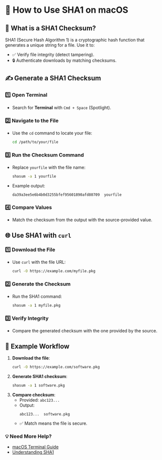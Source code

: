 # 🔐 How to Use SHA1 on macOS

## 🔎 What is a SHA1 Checksum?  

SHA1 (Secure Hash Algorithm 1) is a cryptographic hash function that generates a unique string for a file. Use it to:  
- ✅ Verify file integrity (detect tampering).  
- 🔒 Authenticate downloads by matching checksums.  

## ✍️ Generate a SHA1 Checksum  

### 1️⃣ Open Terminal  
- Search for **Terminal** with `Cmd + Space` (Spotlight).  

### 2️⃣ Navigate to the File  
- Use the `cd` command to locate your file:  
  ```bash
  cd /path/to/your/file
  ```  

### 3️⃣ Run the Checksum Command  
- Replace `yourfile` with the file name:  
  ```bash
  shasum -a 1 yourfile
  ```  
- Example output:  
  ```
  da39a3ee5e6b4b0d3255bfef95601890afd80709  yourfile
  ```  

### 4️⃣ Compare Values  
- Match the checksum from the output with the source-provided value.  

## 🌐 Use SHA1 with `curl`  

### 1️⃣ Download the File  
- Use `curl` with the file URL:  
  ```bash
  curl -O https://example.com/myfile.pkg
  ```  

### 2️⃣ Generate the Checksum  
- Run the SHA1 command:  
  ```bash
  shasum -a 1 myfile.pkg
  ```  

### 3️⃣ Verify Integrity  
- Compare the generated checksum with the one provided by the source.  

## 🚀 Example Workflow  

1. **Download the file**:  
   ```bash
   curl -O https://example.com/software.pkg
   ```  
2. **Generate SHA1 checksum**:  
   ```bash
   shasum -a 1 software.pkg
   ```  
3. **Compare checksum**:  
   - Provided: `abc123...`  
   - Output:  
     ```
     abc123...  software.pkg
     ```  
   - ✅ Match means the file is secure.  


### 💡 Need More Help?  
- [macOS Terminal Guide](https://support.apple.com/guide/terminal)  
- [Understanding SHA1](https://en.wikipedia.org/wiki/SHA-1)  
